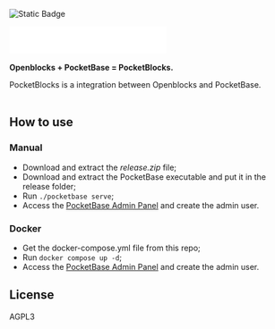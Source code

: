 ![Static Badge](https://img.shields.io/badge/Project_State:-Under_Active_Development-green)

<img src="client/packages/openblocks/src/assets/images/logo-with-name.svg" width="280" alt="Logo">

**Openblocks + PocketBase = PocketBlocks.**

PocketBlocks is a integration between Openblocks and PocketBase.
</br>
</br>

## How to use

### Manual

- Download and extract the _release.zip_ file;
- Download and extract the PocketBase executable and put it in the release folder;
- Run `./pocketbase serve`;
- Access the [PocketBase Admin Panel](http://localhost:8090/_) and create the admin user.

### Docker

- Get the docker-compose.yml file from this repo;
- Run `docker compose up -d`;
- Access the [PocketBase Admin Panel](http://localhost:8080/_) and create the admin user.

## License

AGPL3
